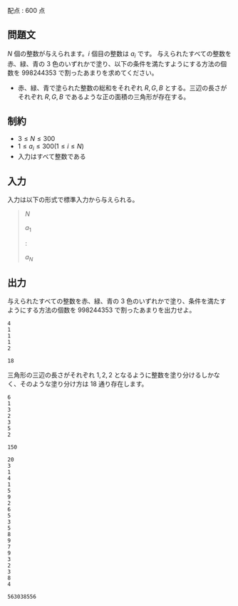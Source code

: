 配点 : $600$ 点

## 問題文

$N$ 個の整数が与えられます。$i$ 個目の整数は $a_i$ です。
与えられたすべての整数を赤、緑、青の $3$ 色のいずれかで塗り、以下の条件を満たすようにする方法の個数を $998244353$ で割ったあまりを求めてください。

- 赤、緑、青で塗られた整数の総和をそれぞれ $R,G,B$ とする。三辺の長さがそれぞれ $R,G,B$ であるような正の面積の三角形が存在する。

## 制約

- $3 \leq N \leq 300$
- $1 \leq a_i \leq 300(1\leq i\leq N)$
- 入力はすべて整数である

## 入力

入力は以下の形式で標準入力から与えられる。

> $N$
> 
> $a_1$
> 
> $:$
> 
> $a_N$

## 出力

与えられたすべての整数を赤、緑、青の $3$ 色のいずれかで塗り、条件を満たすようにする方法の個数を $998244353$ で割ったあまりを出力せよ。

```input1
4
1
1
1
2
```

```output1
18
```

三角形の三辺の長さがそれぞれ $1,2,2$ となるように整数を塗り分けるしかなく、そのような塗り分け方は $18$ 通り存在します。

```input2
6
1
3
2
3
5
2
```

```output2
150
```

```input3
20
3
1
4
1
5
9
2
6
5
3
5
8
9
7
9
3
2
3
8
4
```

```output3
563038556
```